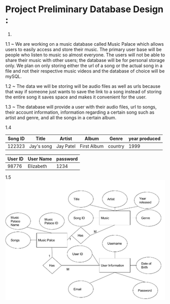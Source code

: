 # Project Preliminary Database Design :
1.
  <p>1.1 ~ We are working on a music database called Music Palace which allows users to
        easily access and store their music. The primary user base will be people
        who listen to music so almost everyone. The users will not be able to share
        their music with other users; the database will be for personal storage only.
        We plan on only storing either the url of a song or the actual song in
        a file and not their respective music videos and the database of choice
        will be mySQL.</p>
  <p>1.2 ~ The data we will be storing will be audio  files as well as urls because
        that way if someone just wants to save the link to a song instead of
        storing the entire song it saves space and makes it convenient for the
        user.</p>
  <p>1.3 ~ The database will provide a user with their audio files, url to songs,
        their account information, information regarding a certain song such as artist
        and genre, and all the songs in a certain album.</p>
  1.4

  | Song ID | Title | Artist | Album | Genre | year produced |
  |---|---|---|---|---|---|
  | 122323  | Jay's song | Jay Patel | First Album | country | 1999 |

  | User ID | User Name | password |
  |---|---|---|
  | 98776 | Elizabeth | 1234 |



  1.5 ![Image of ERD](/images/ERD.jpg?raw=true)
